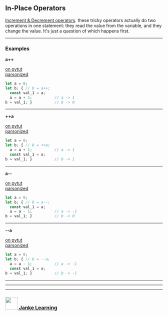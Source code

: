 ## In-Place Operators

[Increment & Decrement operators](https://codeburst.io/javascript-increment-and-decrement-8c223858d5ed).  these tricky operators actually do two operations in one statement: they read the value from the variable, and they change the value.  It's just a question of which happens first.

---

### Examples

**a++**   

[on pytut](http://www.pythontutor.com/live.html#code=let%20a%20%3D%200%3B%0Aconst%20expression%20%3D%20a%2B%2B%3B%0A%0Aa%20%3D%200%3B%0Alet%20expanded%3B%20%7B%20%0A%20%20const%20val_1%20%3D%20a%3B%20%20%20%20%0A%20%20a%20%3D%20a%20%2B%201%3B%20%20%20%20%20%20%20%20%20%0Aexpanded%20%3D%20val_1%3B%20%7D%20%20%20%20%0A%0Aconsole.assert%28expanded%20%3D%3D%3D%20expression%29%3B&cumulative=false&curInstr=8&heapPrimitives=nevernest&mode=display&origin=opt-live.js&py=js&rawInputLstJSON=%5B%5D&textReferences=false)   
[parsonized](https://janke-learning.github.io/parsonizer/?snippet=let%20a%20%3D%200%3B%0Alet%20b%3B%20%7B%20%2F%2F%20b%20%3D%20a%2B%2B%3B%0A%20%20const%20val_1%20%3D%20a%3B%20%20%20%20%0A%20%20a%20%3D%20a%20%2B%201%3B%20%20%20%20%20%20%20%20%20%20%0Ab%20%3D%20val_1%3B%20%7D%20%20%20%20%20%20%20%20%20%20)
```js
let a = 0;
let b; { // b = a++;
  const val_1 = a;    
  a = a + 1;          // a -> 1
b = val_1; }          // b -> 0
```
---

**++a**  

[on pytut](http://www.pythontutor.com/live.html#code=let%20a%20%3D%200%3B%0Aconst%20expression%20%3D%20%2B%2Ba%3B%0A%0Aa%20%3D%200%3B%0Alet%20expanded%3B%20%7B%20%0A%20%20a%20%3D%20a%20%2B%201%3B%20%20%20%20%20%20%20%20%20%0A%20%20const%20val_1%20%3D%20a%3B%20%20%20%20%0Aexpanded%20%3D%20val_1%3B%20%7D%20%20%20%20%20%0A%0Aconsole.assert%28expanded%20%3D%3D%3D%20expression%29%3B&cumulative=false&curInstr=8&heapPrimitives=nevernest&mode=display&origin=opt-live.js&py=js&rawInputLstJSON=%5B%5D&textReferences=false)  
[parsonized](https://janke-learning.github.io/parsonizer/?snippet=let%20a%20%3D%200%3B%0Alet%20b%3B%20%7B%20%2F%2F%20b%20%3D%20%2B%2Ba%3B%0A%20%20a%20%3D%20a%20%2B%201%3B%20%20%20%20%20%20%20%20%20%0A%20%20const%20val_1%20%3D%20a%3B%20%20%20%20%0Ab%20%3D%20val_1%3B%20%7D)  
```js
let a = 0;
let b; { // b = ++a;
  a = a + 1;          // a -> 1
  const val_1 = a;    
b = val_1; }          // b -> 1
```
---

**a--**  

[on pytut](http://www.pythontutor.com/live.html#code=let%20a%20%3D%200%3B%0Aconst%20expression%20%3D%20a--%3B%0A%0Aa%20%3D%200%3B%0Alet%20expanded%3B%20%7B%20%0A%20%20const%20val_1%20%3D%20a%3B%20%20%20%20%0A%20%20a%20%3D%20a%20-%201%3B%20%20%20%20%20%20%20%20%20%0Aexpanded%20%3D%20val_1%3B%20%7D%20%20%20%20%0A%0Aconsole.assert%28expanded%20%3D%3D%3D%20expression%29%3B&cumulative=false&curInstr=8&heapPrimitives=nevernest&mode=display&origin=opt-live.js&py=js&rawInputLstJSON=%5B%5D&textReferences=false)  
[parsonized](https://janke-learning.github.io/parsonizer/?snippet=let%20a%20%3D%200%3B%0Alet%20b%3B%20%7B%20%2F%2F%20b%20%3D%20a--%3B%0A%20%20const%20val_1%20%3D%20a%3B%20%20%20%20%0A%20%20a%20%3D%20a%20-%201%3B%20%20%20%20%20%20%20%20%20%20%0Ab%20%3D%20val_1%3B%20%7D%20%20%20%20%20%20%20%20%20%20)
```js
let a = 0;
let b; { // b = a--;
  const val_1 = a;    
  a = a - 1;          // a -> -1
b = val_1; }          // b -> 0
```
---

**--a**  

[on pytut](http://www.pythontutor.com/live.html#code=let%20a%20%3D%200%3B%0Aconst%20expression%20%3D%20--a%3B%0A%0Aa%20%3D%200%3B%0Alet%20expanded%3B%20%7B%20%0A%20%20a%20%3D%20a%20-%201%3B%20%20%20%20%20%20%20%20%20%0A%20%20const%20val_1%20%3D%20a%3B%20%20%20%20%0Aexpanded%20%3D%20val_1%3B%20%7D%20%20%20%20%20%0A%0Aconsole.assert%28expanded%20%3D%3D%3D%20expression%29%3B&cumulative=false&curInstr=8&heapPrimitives=nevernest&mode=display&origin=opt-live.js&py=js&rawInputLstJSON=%5B%5D&textReferences=false)  
[parsonized](https://janke-learning.github.io/parsonizer/?snippet=let%20a%20%3D%200%3B%0Alet%20b%3B%20%7B%20%2F%2F%20b%20%3D%20--a%3B%0A%20%20a%20%3D%20a%20-%201%3B%20%20%20%20%20%20%20%20%20%0A%20%20const%20val_1%20%3D%20a%3B%20%20%20%20%0Ab%20%3D%20val_1%3B%20%7D)
```js
let a = 0;
let b; { // b = --a;
  a = a - 1;          // a -> -1
  const val_1 = a;    
b = val_1; }          // b -> -1
```
---

___
___
### <a href="http://janke-learning.org" target="_blank"><img src="https://user-images.githubusercontent.com/18554853/50098409-22575780-021c-11e9-99e1-962787adaded.png" width="40" height="40"></img> Janke Learning</a>
